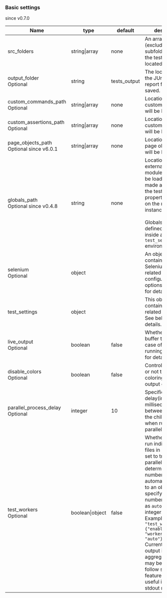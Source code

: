 ### Basic settings

<table class="table table-bordered table-striped">
  <thead>
   <tr>
     <th style="width: 100px;">Name</th>
     <th style="width: 100px;">type</th>
     <th style="width: 50px;">default</th>
     <th>description</th>
   </tr>
  </thead>
  <tbody>
   <tr>
     <td>src_folders</td>
     <td>string|array</td>
     <td>none</td>
     <td>An array of folders (excluding subfolders) where the tests are located.</td>
   </tr>
   <tr>
     <td>output_folder <br><span class="optional">Optional</span></td>
     <td>string</td>
     <td>tests_output</td>
     <td>The location where the JUnit XML report files will be saved.</td>
   </tr>
   <tr>
     <td>custom_commands_path <span class="optional">Optional</span></td>
     <td>string|array</td>
     <td>none</td>
     <td>Location(s) where custom commands will be loaded from.</td>
   </tr>
   <tr>
     <td>custom_assertions_path <span class="optional">Optional</span></td>
     <td>string|array</td>
     <td>none</td>
     <td>Location(s) where custom assertions will be loaded from.</td>
   </tr>
   <tr>
    <td>page_objects_path <br><span class="optional">Optional</span> <span class="optional">since v6.0.1</span></td>
    <td>string|array</td>
    <td>none</td>
    <td>Location(s) where page object files will be loaded from.</td>
  </tr>
   <tr>
     <td>globals_path <br><span class="optional">Optional</span> <span class="optional">since v0.4.8</span></td>
     <td>string</td>
     <td>none</td>
     <td>Location of an external globals module which will be loaded and made available to the test as a property <code>globals</code> on the main client instance. <br><br>Globals can also be defined/overwritten inside a <code>test_settings</code> environment.</td>
   </tr>
   <tr>
     <td>selenium <br><span class="optional">Optional</span></td>
     <td>object</td>
     <td></td>
     <td>An object containing Selenium Server related configuration options. See below for details.</td>
   </tr>
    <tr>
     <td>test_settings</td>
     <td>object</td>
     <td></td>
     <td>This object contains all the test related options. See below for details.</td>
   </tr>
   <tr>
     <td>live_output <br><span class="optional">Optional</span></td>
     <td>boolean</td>
     <td>false</td>
     <td>Whether or not to buffer the output in case of parallel running. See below for details.</td>
   </tr>
   <tr>
     <td>disable_colors <br><span class="optional">Optional</span></td>
     <td>boolean</td>
     <td>false</td>
     <td>Controls whether or not to disable coloring of the cli output globally.</td>
   </tr>
   <tr>
     <td>parallel_process_delay <br><span class="optional">Optional</span></td>
     <td>integer</td>
     <td>10</td>
     <td>Specifies the delay(in milliseconds) between starting the child processes when running in parallel mode.</td>
   </tr>
   <tr>
     <td>test_workers <br><span class="optional">Optional</span></td> <span class="optional">since v0.7.0</span></td>
     <td>boolean|object</td>
     <td>false</td>
     <td>Whether or not to run individual test files in parallel. If set to true, runs in parallel and determines the number of cores automatically. If set to an object, can specify specify the number of workers as <code>auto</code> or an integer.
       <br>Example: <code>"test_workers" : {"enabled" : true, "workers" : "auto"}</code>
       <br>Currently test output is not aggregated and may be difficult to follow so this feature is most useful in CI where stdout matters less.</td>
   </tr>
  </tbody>
</table>